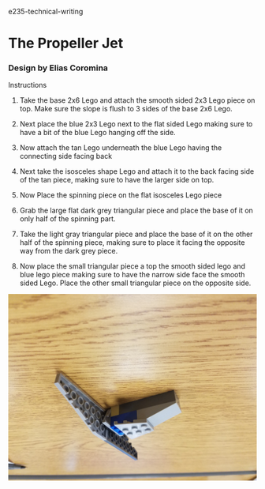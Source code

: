 e235-technical-writing

# The Propeller Jet
### Design by Elias Coromina

Instructions

1.	Take the base 2x6 Lego and attach the smooth sided 2x3 Lego piece on top. Make sure the slope is flush to 3 sides of the base 2x6 Lego.

2.	Next place the blue 2x3 Lego next to the flat sided Lego making sure to have a bit of the blue Lego hanging off the side.

3.	Now attach the tan Lego underneath the blue Lego having the connecting side facing back

4.	Next take the isosceles shape Lego and attach it to the back facing side of the tan piece, making sure to have the larger side on top.

5.	Now Place the spinning piece on the flat isosceles Lego piece

6.	Grab the large flat dark grey triangular piece and place the base of it on only half of the spinning part.

7.	Take the light gray triangular piece and place the base of it on the other half of the spinning piece, making sure to place it facing the opposite way from the dark grey piece.

8.	Now place the small triangular piece a top the smooth sided lego and blue lego piece making sure to have the narrow side face the smooth sided Lego. Place the other small triangular piece on the opposite side.


![testimage](https://github.com/SirThiCCCboi/e235-technical-writing/blob/master/markdownLegoImage.jpg)
